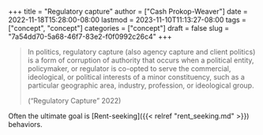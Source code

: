 +++
title = "Regulatory capture"
author = ["Cash Prokop-Weaver"]
date = 2022-11-18T15:28:00-08:00
lastmod = 2023-11-10T11:13:27-08:00
tags = ["concept", "concept"]
categories = ["concept"]
draft = false
slug = "7a54dd70-5a68-46f7-83e2-f0f0992c26c4"
+++

> In politics, regulatory capture (also agency capture and client politics) is a form of corruption of authority that occurs when a political entity, policymaker, or regulator is co-opted to serve the commercial, ideological, or political interests of a minor constituency, such as a particular geographic area, industry, profession, or ideological group.
>
> (“Regulatory Capture” 2022)

Often the ultimate goal is [Rent-seeking]({{< relref "rent_seeking.md" >}}) behaviors.
